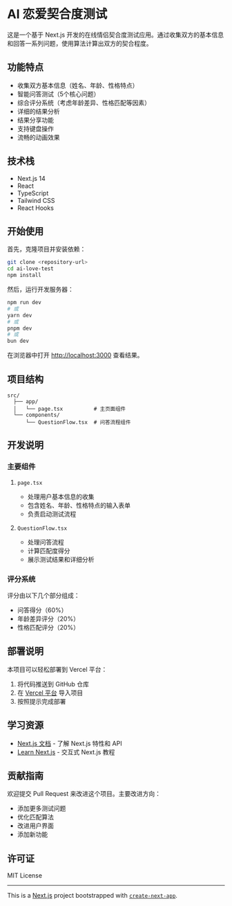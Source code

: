 # AI 恋爱契合度测试

这是一个基于 Next.js 开发的在线情侣契合度测试应用。通过收集双方的基本信息和回答一系列问题，使用算法计算出双方的契合程度。

## 功能特点

- 收集双方基本信息（姓名、年龄、性格特点）
- 智能问答测试（5个核心问题）
- 综合评分系统（考虑年龄差异、性格匹配等因素）
- 详细的结果分析
- 结果分享功能
- 支持键盘操作
- 流畅的动画效果

## 技术栈

- Next.js 14
- React
- TypeScript
- Tailwind CSS
- React Hooks

## 开始使用

首先，克隆项目并安装依赖：

```bash
git clone <repository-url>
cd ai-love-test
npm install
```

然后，运行开发服务器：

```bash
npm run dev
# 或
yarn dev
# 或
pnpm dev
# 或
bun dev
```

在浏览器中打开 [http://localhost:3000](http://localhost:3000) 查看结果。

## 项目结构

```
src/
  ├── app/
  │   └── page.tsx          # 主页面组件
  └── components/
      └── QuestionFlow.tsx  # 问答流程组件
```

## 开发说明

### 主要组件

1. `page.tsx`
   - 处理用户基本信息的收集
   - 包含姓名、年龄、性格特点的输入表单
   - 负责启动测试流程

2. `QuestionFlow.tsx`
   - 处理问答流程
   - 计算匹配度得分
   - 展示测试结果和详细分析

### 评分系统

评分由以下几个部分组成：
- 问答得分（60%）
- 年龄差异评分（20%）
- 性格匹配评分（20%）

## 部署说明

本项目可以轻松部署到 Vercel 平台：

1. 将代码推送到 GitHub 仓库
2. 在 [Vercel 平台](https://vercel.com/new) 导入项目
3. 按照提示完成部署

## 学习资源

- [Next.js 文档](https://nextjs.org/docs) - 了解 Next.js 特性和 API
- [Learn Next.js](https://nextjs.org/learn) - 交互式 Next.js 教程

## 贡献指南

欢迎提交 Pull Request 来改进这个项目。主要改进方向：
- 添加更多测试问题
- 优化匹配算法
- 改进用户界面
- 添加新功能

## 许可证

MIT License

---

This is a [Next.js](https://nextjs.org) project bootstrapped with [`create-next-app`](https://nextjs.org/docs/app/api-reference/cli/create-next-app).
